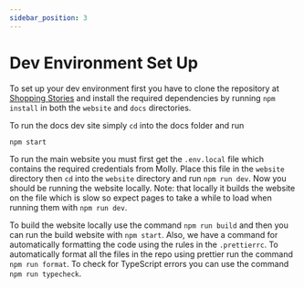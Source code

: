```yaml
---
sidebar_position: 3
---
```


# Dev Environment Set Up

To set up your dev environment first you have to clone the repository at [Shopping Stories](https://github.com/Shopping-Stories/shopping-stories) and install the required dependencies by running `npm install` in both the `website` and `docs` directories.

To run the docs dev site simply `cd` into the docs folder and run

```
npm start
```

To run the main website you must first get the `.env.local` file which contains the required credentials from Molly. Place this file in the `website` directory then `cd` into the `website` directory and run `npm run dev`. Now you should be running the website locally. Note: that locally it builds the website on the file which is slow so expect pages to take a while to load when running them with `npm run dev`.

To build the website locally use the command `npm run build` and then you can run the build website with `npm start`. Also, we have a command for automatically formatting the code using the rules in the `.prettierrc`. To automatically format all the files in the repo using prettier run the command `npm run format`. To check for TypeScript errors you can use the command `npm run typecheck`.